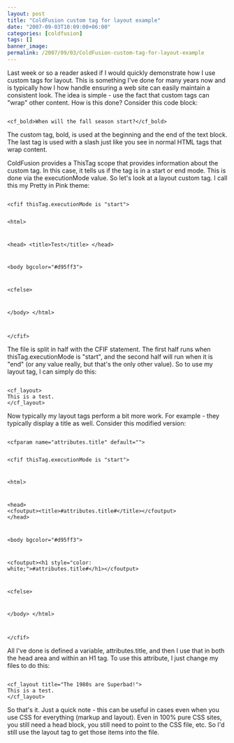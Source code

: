 ```yaml
---
layout: post
title: "ColdFusion custom tag for layout example"
date: "2007-09-03T10:09:00+06:00"
categories: [coldfusion]
tags: []
banner_image: 
permalink: /2007/09/03/ColdFusion-custom-tag-for-layout-example
---
```


Last week or so a reader asked if I would quickly demonstrate how I use custom tags for layout. This is something I've done for many years now and is typically how I how handle ensuring a web site can easily maintain a consistent look. The idea is simple - use the fact that custom tags can "wrap" other content. How is this done? Consider this code block:
<!--more-->
<code>
&lt;cf_bold&gt;When will the fall season start?&lt;/cf_bold&gt;
</code>

The custom tag, bold, is used at the beginning and the end of the text block. The last tag is used with a slash just like you see in normal HTML tags that wrap content. 

ColdFusion provides a ThisTag scope that provides information about the custom tag. In this case, it tells us if the tag is in a start or end mode. This is done via the executionMode value. So let's look at a layout custom tag. I call this my Pretty in Pink theme:

<code>
&lt;cfif thisTag.executionMode is "start"&gt;

&lt;html&gt;

&lt;head&gt;
&lt;title&gt;Test&lt;/title&gt;
&lt;/head&gt;

&lt;body bgcolor="#d95ff3"&gt;

&lt;cfelse&gt;

&lt;/body&gt;
&lt;/html&gt;

&lt;/cfif&gt;
</code>

The file is split in half with the CFIF statement. The first half runs when thisTag.executionMode is "start", and the second half will run when it is "end" (or any value really, but that's the only other value). So to use my layout tag, I can simply do this:

<code>
&lt;cf_layout&gt;
This is a test.
&lt;/cf_layout&gt;
</code>

Now typically my layout tags perform a bit more work. For example - they typically display a title as well. Consider this modified version:

<code>
&lt;cfparam name="attributes.title" default=""&gt;

&lt;cfif thisTag.executionMode is "start"&gt;

&lt;html&gt;

&lt;head&gt;
&lt;cfoutput&gt;&lt;title&gt;#attributes.title#&lt;/title&gt;&lt;/cfoutput&gt;
&lt;/head&gt;

&lt;body bgcolor="#d95ff3"&gt;

&lt;cfoutput&gt;&lt;h1 style="color: white;"&gt;#attributes.title#&lt;/h1&gt;&lt;/cfoutput&gt;

&lt;cfelse&gt;

&lt;/body&gt;
&lt;/html&gt;

&lt;/cfif&gt;
</code>

All I've done is defined a variable, attributes.title, and then I use that in both the head area and within an H1 tag. To use this attribute, I just change my files to do this:

<code>
&lt;cf_layout title="The 1980s are Superbad!"&gt;
This is a test.
&lt;/cf_layout&gt;
</code>

So that's it. Just a quick note - this can be useful in cases even when you use CSS for everything (markup and layout). Even in 100% pure CSS sites, you still need a head block, you still need to point to the CSS file, etc. So I'd still use the layout tag to get those items into the file.